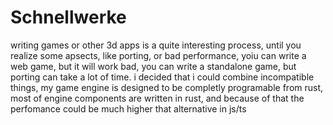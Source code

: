 # Schnellwerke
writing games or other 3d apps is a quite interesting process, until you realize some apsects, like porting, or bad performance, yoiu can write a web game, but it will work bad, you can write a standalone game, but porting can take a lot of time. i decided that i could combine incompatible things, my game engine is designed to be completly programable from rust, most of engine components are written in rust, and because of that the perfomance could be much higher that alternative in js/ts
